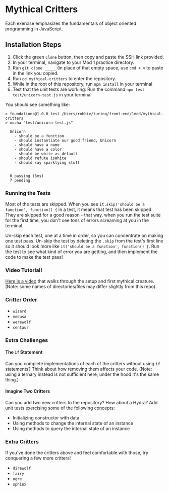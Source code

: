 # Mythical Critters

Each exercise emphasizes the fundamentals of object oriented programming in JavaScript.

## Installation Steps

1. Click the green `Clone` button, then copy and paste the SSH link provided.
2. In your terminal, navigate to your Mod 1 practice directory.
3. Run `git clone _____` (in place of that empty space, use `cmd + v` to paste in the link you copied.
4. Run `cd mythical-critters` to enter the repository.
5. While in the root of this repository, run `npm install` in your terminal
6. Test that the unit tests are working: Run the command `npm test test/unicorn-test.js` in your terminal

You should see something like:

```shell
> foundations@1.0.0 test /Users/robbie/turing/front-end/1mod/mythical-critters
> mocha "test/unicorn-test.js"

  Unicorn
    - should be a function
    - should instantiate our good friend, Unicorn
    - should have a name
    - should have a color
    - should be white as default
    - should refute isWhite
    - should say sparklying stuff


  0 passing (6ms)
  7 pending
```

### Running the Tests

Most of the tests are skipped. When you see `it.skip('should be a function', function() {` in a test, it means that test has been skipped. They are skipped for a good reason - that way, when you run the test suite for the first time, you don't see tons of errors screaming at you in the terminal.

Un-skip each test, one at a time in order, so you can concentrate on making one test pass. Un-skip the test by deleting the `.skip` from the test's first line so it should look more like `it('should be a function', function() {`. Run the test to see what kind of error you are getting, and then implement the code to make the test pass!

### Video Tutorial!

[Here is a video](https://youtu.be/wfrwMYn2BCg) that walks through the setup and first mythical creature. (Note: some names of directories/files may differ slightly from this repo).

### Critter Order

<!-- * `unicorn`
* `vampire`
* `dragon`
* `hobbit` -->
<!-- * `pirate` -->
* `wizard`
* `medusa`
* `werewolf`
* `centaur`

### Extra Challenges

#### The `if` Statement

Can you complete implementations of each of the critters without using `if`
statements? Think about how removing them affects your code. (Note: using a ternary instead is not sufficient here; under the hood it's the same thing.)

#### Imagine Two Critters

Can you add two new critters to the repository? How about a Hydra? Add unit
tests exercising some of the following concepts:

* Initializing constructor with data
* Using methods to change the internal state of an instance
* Using methods to query the internal state of an instance

### Extra Critters
If you've done the critters above and feel comfortable with those, try conquering a few more critters!

* `direwolf`
* `fairy`
* `ogre`
* `sphinx`
